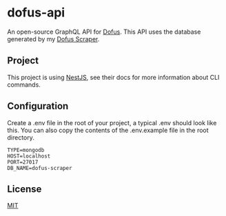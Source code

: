 # dofus-api
An open-source GraphQL API for [Dofus](https://www.dofus.com/en). This API uses the database generated by my [Dofus Scraper](https://github.com/Cornayy/dofus-scraper).

## Project
This project is using [NestJS](https://nestjs.com/), see their docs for more information about CLI commands.

## Configuration
Create a .env file in the root of your project, a typical .env should look like this. You can also copy the contents of the .env.example file in the root directory.

```
TYPE=mongodb
HOST=localhost
PORT=27017
DB_NAME=dofus-scraper
```
## License

[MIT](LICENSE)
